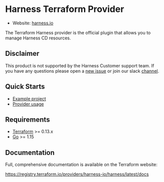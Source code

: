# Harness Terraform Provider

- Website: [harness.io](https://harness.io)

The Terraform Harness provider is the official plugin that allows you to manage Harness CD resources.

## Disclaimer

This product is not supported by the Harness Customer support team. If you have any questions please open a [new issue](https://github.com/harness-io/terraform-provider-harness/issues/new) or join our slack [channel](https://harnesscommunity.slack.com/archives/C02G9CUNF1S).

## Quick Starts

- [Example project](https://github.com/harness-io/terraform-demo)
- [Provider usage](https://registry.terraform.io/providers/harness-io/harness/latest/docs)


## Requirements

-	[Terraform](https://www.terraform.io/downloads.html) >= 0.13.x
-	[Go](https://golang.org/doc/install) >= 1.15

## Documentation

Full, comprehensive documentation is available on the Terraform website:

https://registry.terraform.io/providers/harness-io/harness/latest/docs
